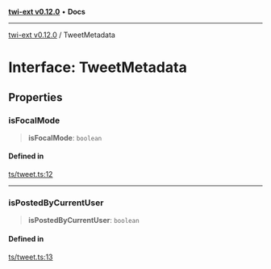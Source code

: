 [**twi-ext v0.12.0**](../README.md) • **Docs**

***

[twi-ext v0.12.0](../README.md) / TweetMetadata

# Interface: TweetMetadata

## Properties

### isFocalMode

> **isFocalMode**: `boolean`

#### Defined in

[ts/tweet.ts:12](https://github.com/Robot-Inventor/twi-ext/blob/06f63754cd6168b31f19cf6a4c136c5a9263fb42/src/ts/tweet.ts#L12)

***

### isPostedByCurrentUser

> **isPostedByCurrentUser**: `boolean`

#### Defined in

[ts/tweet.ts:13](https://github.com/Robot-Inventor/twi-ext/blob/06f63754cd6168b31f19cf6a4c136c5a9263fb42/src/ts/tweet.ts#L13)
